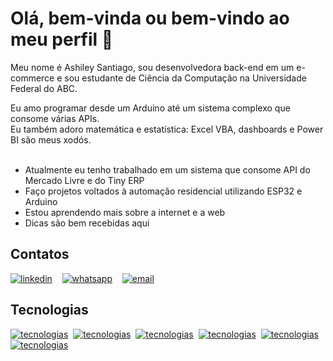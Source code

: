 <h1>Olá, bem-vinda ou bem-vindo ao meu perfil 👋</h1>
<p>Meu nome é Ashiley Santiago, sou desenvolvedora back-end em um e-commerce e sou estudante de Ciência da Computação na Universidade Federal do ABC.</p>
Eu amo programar desde um Arduino até um sistema complexo que consome várias APIs.<br/>
Eu também adoro matemática e estatística: Excel VBA, dashboards e Power BI são meus xodós.<br/><br/>

- Atualmente eu tenho trabalhado em um sistema que consome API do Mercado Livre e do Tiny ERP<br/>
- Faço projetos voltados à automação residencial utilizando ESP32 e Arduino<br/>
- Estou aprendendo mais sobre a internet e a web<br/>
- Dicas são bem recebidas aqui<br/>

## Contatos
[![linkedin](https://img.shields.io/badge/LinkedIn-007bb6.svg?style=for-the-badge&logo=Linkedin)](https://www.linkedin.com/in/ashiley-santiago/)&nbsp;&nbsp;&nbsp;
[![whatsapp](https://img.shields.io/badge/WhatsApp-34af23.svg?style=for-the-badge&logo=whatsapp&logoColor=white)](https://api.whatsapp.com/send?phone=5511976989145&text=Oi,%20Ashiley.%20Te%20achei%20no%20Github)&nbsp;&nbsp;&nbsp;
[![email](https://img.shields.io/badge/Email-da4d39.svg?style=for-the-badge&logo=Gmail&logoColor=white)](mailto:ashiley.santiago.r@gmail.com) 

## Tecnologias
[![tecnologias](https://img.shields.io/badge/PHP-785DA4.svg?logo=php&logoColor=white)](https://github.com/AshileySabah)&nbsp;
[![tecnologias](https://img.shields.io/badge/React_JS-785DA4.svg?logo=react&logoColor=white)](https://github.com/AshileySabah)&nbsp;
[![tecnologias](https://img.shields.io/badge/JS-yellow.svg?logo=javascript&logoColor=white)](https://github.com/AshileySabah)&nbsp;
[![tecnologias](https://img.shields.io/badge/Java-5C5D5E.svg?logo=java&logoColor=white)](https://github.com/AshileySabah)&nbsp;
[![tecnologias](https://img.shields.io/badge/HTML-EC630B.svg?logo=html5&logoColor=white)](https://github.com/AshileySabah)&nbsp;
[![tecnologias](https://img.shields.io/badge/CSS-1151F2.svg?logo=css3&logoColor=white)](https://github.com/AshileySabah)

